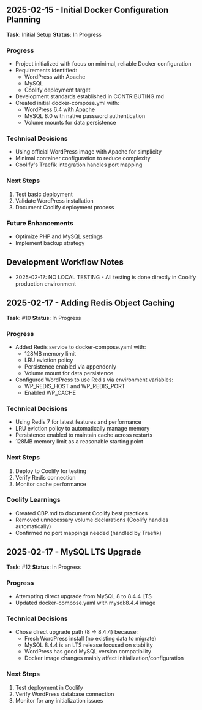 ## 2025-02-15 - Initial Docker Configuration Planning

**Task**: Initial Setup
**Status**: In Progress

### Progress
- Project initialized with focus on minimal, reliable Docker configuration
- Requirements identified:
  - WordPress with Apache
  - MySQL
  - Coolify deployment target
- Development standards established in CONTRIBUTING.md
- Created initial docker-compose.yml with:
  - WordPress 6.4 with Apache
  - MySQL 8.0 with native password authentication
  - Volume mounts for data persistence

### Technical Decisions
- Using official WordPress image with Apache for simplicity
- Minimal container configuration to reduce complexity
- Coolify's Traefik integration handles port mapping

### Next Steps
1. Test basic deployment
2. Validate WordPress installation
3. Document Coolify deployment process

### Future Enhancements
- Optimize PHP and MySQL settings
- Implement backup strategy

## Development Workflow Notes
- 2025-02-17: NO LOCAL TESTING - All testing is done directly in Coolify production environment

## 2025-02-17 - Adding Redis Object Caching

**Task**: #10
**Status**: In Progress

### Progress
- Added Redis service to docker-compose.yaml with:
  - 128MB memory limit
  - LRU eviction policy
  - Persistence enabled via appendonly
  - Volume mount for data persistence
- Configured WordPress to use Redis via environment variables:
  - WP_REDIS_HOST and WP_REDIS_PORT
  - Enabled WP_CACHE

### Technical Decisions
- Using Redis 7 for latest features and performance
- LRU eviction policy to automatically manage memory
- Persistence enabled to maintain cache across restarts
- 128MB memory limit as a reasonable starting point

### Next Steps
1. Deploy to Coolify for testing
2. Verify Redis connection
3. Monitor cache performance

### Coolify Learnings
- Created CBP.md to document Coolify best practices
- Removed unnecessary volume declarations (Coolify handles automatically)
- Confirmed no port mappings needed (handled by Traefik)

## 2025-02-17 - MySQL LTS Upgrade

**Task**: #12
**Status**: In Progress

### Progress
- Attempting direct upgrade from MySQL 8 to 8.4.4 LTS
- Updated docker-compose.yaml with mysql:8.4.4 image

### Technical Decisions
- Chose direct upgrade path (8 → 8.4.4) because:
  - Fresh WordPress install (no existing data to migrate)
  - MySQL 8.4.4 is an LTS release focused on stability
  - WordPress has good MySQL version compatibility
  - Docker image changes mainly affect initialization/configuration

### Next Steps
1. Test deployment in Coolify
2. Verify WordPress database connection
3. Monitor for any initialization issues
